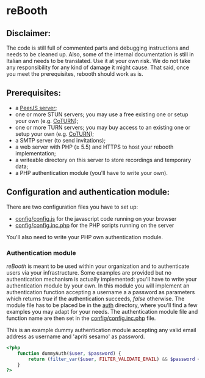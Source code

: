 # reBooth

## Disclaimer:

The code is still full of commented parts and debugging instructions and needs to be cleaned up. Also, some of the internal documentation is still in Italian and needs to be translated. Use it at your own risk. We do not take any responsibility for any kind of damage it might cause. That said, once you meet the prerequisites, rebooth should work as is.

## Prerequisites:

- a [PeerJS server](https://github.com/peers/peerjs-server);
- one or more STUN servers; you may use a free existing one or setup your own (e.g. [CoTURN](https://github.com/coturn/coturn));
- one or more TURN servers; you may buy access to an existing one or setup your own (e.g. [CoTURN](https://github.com/coturn/coturn));
- a SMTP server (to send invitations);
- a web server with PHP (≥ 5.5) and HTTPS to host your rebooth implementation;
- a writeable directory on this server to store recordings and temporary data;
- a PHP authentication module (you'll have to write your own).


## Configuration and authentication module:

There are two configuration files you have to set up:
- [config/config.js](config/config.js) for the javascript code running on your browser
- [config/config.inc.php](config/config.inc.php) for the PHP scripts running on the server

You'll also need to write your PHP own authentication module.

### Authentication module

_reBooth_ is meant to be used within your organization and to authenticate users via your infrastructure. Some examples are provided but no authentication mechanism is actually implemented: you'll have to write your authentication module by your own. In this module you will implement an authentication function accepting a username a a password as parameters which returns _true_ if the authentication succeeds, _false_ otherwise. The module file has to be placed be in the [auth](auth) directory, where you'll find a few examples you may adapt for your needs. The authentication module file and function name are then set in the [config/config.inc.php](config/config.inc.php) file. 

This is an example dummy authentication module accepting any valid email address as username and 'apriti sesamo' as password.
```php
<?php
    function dummyAuth($user, $password) {
        return (filter_var($user, FILTER_VALIDATE_EMAIL) && $password == 'apriti sesamo');
    }
?>
```
